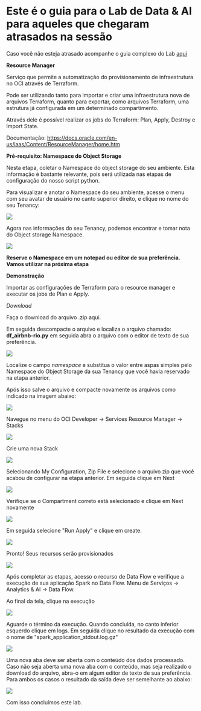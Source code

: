 # **Este é o guia para o Lab de Data & AI para aqueles que chegaram atrasados na sessão**
Caso você não esteja atrasado acompanhe o guia complexo do Lab [aqui](./data_ai/readme.md)

**Resource Manager**

Serviço que permite a automatização do provisionamento de infraestrutura no OCI através de Terraform.

Pode ser utilizando tanto para importar e criar uma infraestrutura nova de arquivos Terraform, quanto para exportar, como arquivos Terraform, uma estrutura já configurada em um determinado compartimento.

Através dele é possível realizar os jobs do Terraform: Plan, Apply, Destroy e Import State.

Documentação: https://docs.oracle.com/en-us/iaas/Content/ResourceManager/home.htm

**Pré-requisito: Namespace do Object Storage**

Nesta etapa, coletar o Namespace do object storage do seu ambiente. Esta informação é bastante relevante, pois será utilizada nas etapas de configuração do nosso script python.

Para visualizar e anotar o Namespace do seu ambiente, acesse o menu com seu avatar de usuário no canto superior direito, e clique no nome do seu Tenancy:

![](images/image01.PNG)

Agora nas informações do seu Tenancy, podemos encontrar e tomar nota do Object storage Namespace.

![](images/image02.PNG)

**Reserve o Namespace em um notepad ou editor de sua preferência. Vamos utilizar na próxima etapa**

**Demonstração**

Importar as configurações de Terraform para o resource manager e executar os jobs de Plan e Apply.

_Download_

Faça o download do arquivo .zip aqui.

Em seguida descompacte o arquivo e localiza o arquivo chamado: **df\_airbnb-rio.py** em seguida abra o arquivo com o editor de texto de sua preferência.

![](images/image03.PNG)

Localize o campo _namespace_ e substitua o valor entre aspas simples pelo Namespace do Object Storage da sua Tenancy que você havia reservado na etapa anterior.

Após isso salve o arquivo e compacte novamente os arquivos como indicado na imagem abaixo:

![](images/image04.PNG)

Navegue no menu do OCI Developer -> Services  Resource Manager -> Stacks

![](images/image05.PNG)

Crie uma nova Stack

![](images/image06.PNG)

Selecionando My Configuration, Zip File e selecione o arquivo zip que você acabou de configurar na etapa anterior. Em seguida clique em Next

![](images/image07.PNG)

Verifique se o Compartment correto está selecionado e clique em Next novamente

![](images/image08.PNG)

Em seguida selecione "Run Apply" e clique em create.

![](images/image09.PNG)


Pronto! Seus recursos serão provisionados

![](images/image10.PNG)

Após completar as etapas, acesso o recurso de Data Flow e verifique a execução de sua aplicação Spark no Data Flow. Menu de Serviços -> Analytics & AI -> Data Flow.

Ao final da tela, clique na execução

![](images/image11.PNG)

Aguarde o término da execução. Quando concluída, no canto inferior esquerdo clique em logs. Em seguida clique no resultado da execução com o nome de "spark_application_stdout.log.gz"

![](images/image12.PNG)

Uma nova aba deve ser aberta com o conteúdo dos dados processado. Caso não seja aberta uma nova aba com o conteúdo, mas seja realizado o download do arquivo, abra-o em algum editor de texto de sua preferência. Para ambos os casos o resultado da saída deve ser semelhante ao abaixo:

![](images/image13.PNG)

Com isso concluímos este lab.